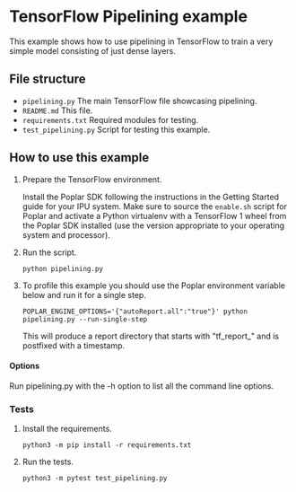 <!-- Copyright (c) 2020 Graphcore Ltd. All rights reserved. -->
# TensorFlow Pipelining example

This example shows how to use pipelining in TensorFlow to train a very simple model
consisting of just dense layers.

## File structure

* `pipelining.py` The main TensorFlow file showcasing pipelining.
* `README.md` This file.
* `requirements.txt` Required modules for testing.
* `test_pipelining.py` Script for testing this example.

## How to use this example

1) Prepare the TensorFlow environment.

   Install the Poplar SDK following the instructions in the Getting Started guide for your IPU system.
   Make sure to source the `enable.sh` script for Poplar and activate a Python virtualenv with
   a TensorFlow 1 wheel from the Poplar SDK installed (use the version appropriate to your operating system and processor).

2) Run the script.

    `python pipelining.py`

3) To profile this example you should use the Poplar environment variable below and run it for a single step.

    `POPLAR_ENGINE_OPTIONS='{"autoReport.all":"true"}' python pipelining.py --run-single-step`

    This will produce a report directory that starts with "tf_report_" and is postfixed with a timestamp.

#### Options

Run pipelining.py with the -h option to list all the command line options.

### Tests

1) Install the requirements.

    `python3 -m pip install -r requirements.txt`

2) Run the tests.

    `python3 -m pytest test_pipelining.py`
